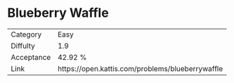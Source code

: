 # Blueberry Waffle

<table>
    <tr>
        <td>Category</td>
        <td>Easy</td>
    </tr>
    <tr>
        <td>Diffulty</td>
        <td>1.9</td>
    </tr>
    <tr>
        <td>Acceptance</td>
        <td>42.92 %</td>
    </tr>
    <tr>
        <td>Link</td>
        <td>https://open.kattis.com/problems/blueberrywaffle</td>
    </tr>
</table>